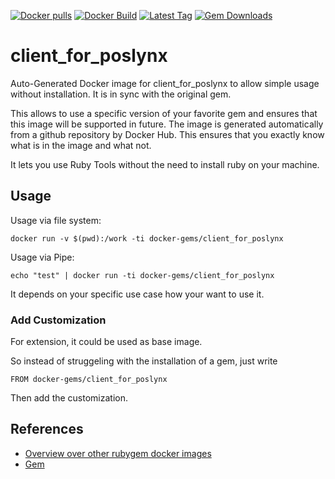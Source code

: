 [![Docker pulls](https://img.shields.io/docker/pulls/rubygem/client_for_poslynx.svg)](https://hub.docker.com/r/rubygem/client_for_poslynx/)
[![Docker Build](https://img.shields.io/docker/automated/rubygem/client_for_poslynx.svg)](https://hub.docker.com/r/rubygem/client_for_poslynx/)
[![Latest Tag](https://img.shields.io/github/tag/docker-rubygem/client_for_poslynx.svg)](https://hub.docker.com/r/rubygem/client_for_poslynx/)
[![Gem Downloads](https://img.shields.io/gem/dt/client_for_poslynx.svg)](https://rubygems.org/gems/client_for_poslynx/)
# client_for_poslynx

Auto-Generated Docker image for client_for_poslynx to allow simple usage without installation.
It is in sync with the original gem.

This allows to use a specific version of your favorite gem and ensures that this image will be supported in future.
The image is generated automatically from a github repository by Docker Hub.
This ensures that you exactly know what is in the image and what not.

It lets you use Ruby Tools without the need to install ruby on your machine.

## Usage

Usage via file system:

`docker run -v $(pwd):/work -ti docker-gems/client_for_poslynx`

Usage via Pipe:

`echo "test" | docker run -ti docker-gems/client_for_poslynx`

It depends on your specific use case how your want to use it.

### Add Customization

For extension, it could be used as base image.

So instead of struggeling with the installation of a gem, just write

`FROM docker-gems/client_for_poslynx`

Then add the customization.

## References

 - [Overview over other rubygem docker images](https://github.com/thinkbot/docker-rubygem)
 - [Gem](https://rubygems.org/gems/client_for_poslynx/)
